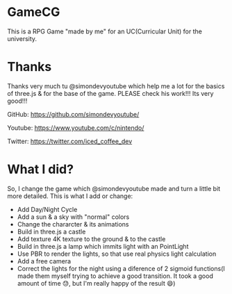 # GameCG

This is a RPG Game "made by me" for an UC(Curricular Unit) for the university.

# Thanks
Thanks very much tu @simondevyoutube which help me a lot for the basics of three.js & for the base of the game.
PLEASE check his work!!! Its very good!!!

GitHub: https://github.com/simondevyoutube/

Youtube: https://www.youtube.com/c/nintendo/

Twitter: https://twitter.com/iced_coffee_dev

# What I did?
So, I change the game which @simondevyoutube made and turn a little bit more detailed.
This is what I add or change:
- Add Day/Night Cycle
- Add a sun & a sky with "normal" colors
- Change the chararcter & its animations
- Build in three.js a castle
- Add texture 4K texture to the ground & to the castle
- Build in three.js a lamp which immits light with an PointLight
- Use PBR to render the lights, so that use real physics light calculation
- Add a free camera
- Correct the lights for the night using a diference of 2 sigmoid functions(I made them myself trying to achieve a good transition. It took a good amount of time :sweat:, but I'm really happy of the result :smile:)
